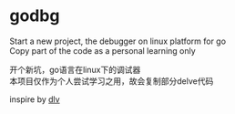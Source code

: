 # godbg
Start a new project, the debugger on linux platform for go   
Copy part of the code as a personal learning only  

开个新坑，go语言在linux下的调试器    
本项目仅作为个人尝试学习之用，故会复制部分delve代码  

inspire by [dlv](https://github.com/derekparker/delve)  
